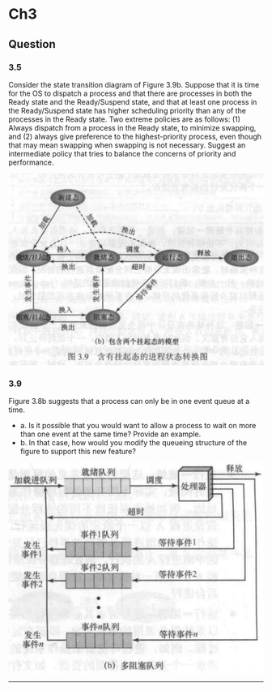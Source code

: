 # Ch3
## Question
### 3.5
Consider the state transition diagram of Figure 3.9b. Suppose that it is time for the OS to dispatch a process and that there are processes in both the Ready state and the Ready/Suspend state, and that at least one process in the Ready/Suspend state has higher scheduling priority than any of the processes in the Ready state. Two extreme policies are as follows: (1) Always dispatch from a process in the Ready state, to minimize swapping, and (2) always give preference to the highest-priority process, even though that may mean swapping when swapping is not necessary. Suggest an intermediate policy that tries to balance the concerns of priority and performance.

![Figure 3.9b](Assets/7761EF31986706181109E56C75E0BB6C.png)

### 3.9
Figure 3.8b suggests that a process can only be in one event queue at a time.
- a. Is it possible that you would want to allow a process to wait on more than one event at the same time? Provide an example.
- b. In that case, how would you modify the queueing structure of the figure to support this new feature?

![Figure 3.8b](Assets/E016AF7FEA7BB07A80113226E5644A7C.png)

---
